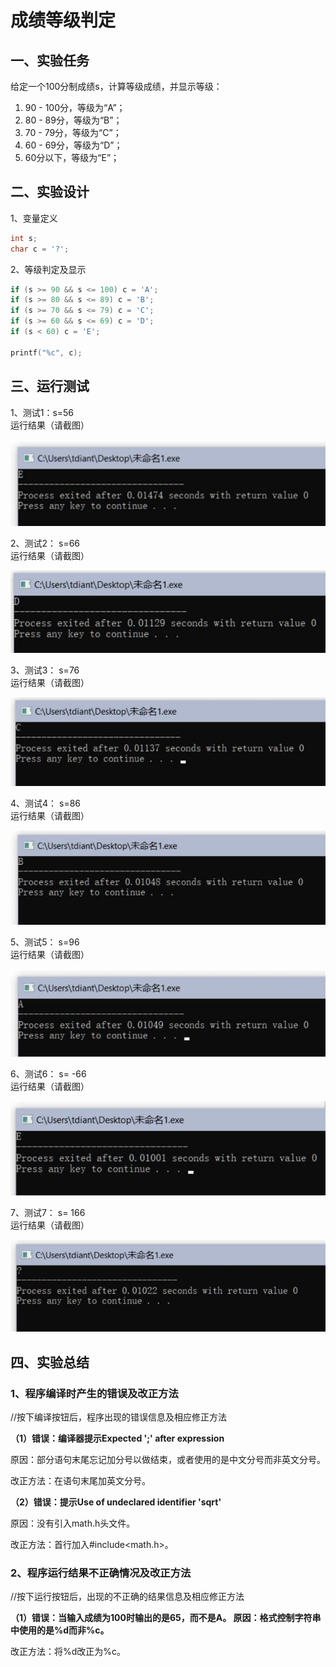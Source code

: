 # 成绩等级判定

## 一、实验任务

给定一个100分制成绩s，计算等级成绩，并显示等级： 

1. 90 - 100分，等级为“A”；
2. 80 - 89分，等级为“B”；
3. 70 - 79分，等级为“C”；
4. 60 - 69分，等级为“D”；
5. 60分以下，等级为“E”；

## 二、实验设计

1、变量定义

```c
int s;
char c = '?';
```

2、等级判定及显示

```c
if (s >= 90 && s <= 100) c = 'A';
if (s >= 80 && s <= 89) c = 'B';
if (s >= 70 && s <= 79) c = 'C';
if (s >= 60 && s <= 69) c = 'D';
if (s < 60) c = 'E';

printf("%c", c);
```

## 三、运行测试

1、测试1：s=56  
运行结果（请截图）

![](pic/sy2_1.jpg)

2、测试2： s=66  
运行结果（请截图）

![](pic/sy2_2.jpg)


3、测试3： s=76  
运行结果（请截图）

![](pic/sy2_3.jpg)


4、测试4： s=86  
运行结果（请截图）

![](pic/sy2_4.jpg)

5、测试5： s=96  
运行结果（请截图）

![](pic/sy2_5.jpg)

6、测试6： s= -66  
运行结果（请截图）

![](pic/sy2_6.jpg)

7、测试7： s= 166  
运行结果（请截图）

![](pic/sy2_7.jpg)


## 四、实验总结

### 1、程序编译时产生的错误及改正方法

//按下编译按钮后，程序出现的错误信息及相应修正方法

**（1）错误：编译器提示Expected ';' after expression**

原因：部分语句末尾忘记加分号以做结束，或者使用的是中文分号而非英文分号。

改正方法：在语句末尾加英文分号。

**（2）错误：提示Use of undeclared identifier 'sqrt'**

原因：没有引入math.h头文件。

改正方法：首行加入#include<math.h>。

### 2、程序运行结果不正确情况及改正方法

//按下运行按钮后，出现的不正确的结果信息及相应修正方法

**（1）错误：当输入成绩为100时输出的是65，而不是A。
原因：格式控制字符串中使用的是%d而非%c。**

改正方法：将%d改正为%c。
